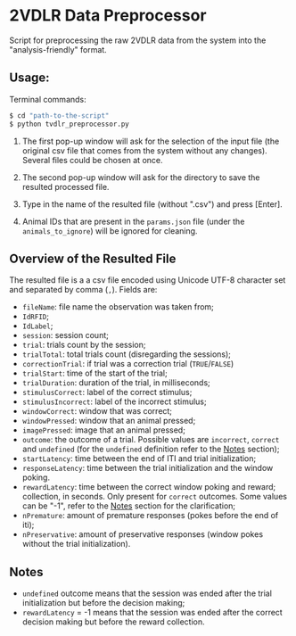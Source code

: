 # 2VDLR Data Preprocessor

Script for preprocessing the raw 2VDLR data from the system into the "analysis-friendly" format.

## Usage:

Terminal commands:

```bash
$ cd "path-to-the-script"
$ python tvdlr_preprocessor.py
```

1. The first pop-up window will ask for the selection of the input file (the original csv file that comes from the system without any changes). Several files could be chosen at once.

2. The second pop-up window will ask for the directory to save the resulted processed file.

3. Type in the name of the resulted file (without ".csv") and press [Enter].

4. Animal IDs that are present in the `params.json` file (under the `animals_to_ignore`) will be ignored for cleaning.

## Overview of the Resulted File

The resulted file is a a csv file encoded using Unicode UTF-8 character set and separated by comma (`,`). Fields are:

* `fileName`: file name the observation was taken from;
* `IdRFID`;
* `IdLabel`;
* `session`: session count;
* `trial`: trials count by the session;
* `trialTotal`: total trials count (disregarding the sessions);
* `correctionTrial`: if trial was a correction trial (`TRUE`/`FALSE`)
* `trialStart`: time of the start of the trial;
* `trialDuration`: duration of the trial, in milliseconds;
* `stimulusCorrect`: label of the correct stimulus;
* `stimulusIncorrect`: label of the incorrect stimulus;
* `windowCorrect`: window that was correct;
* `windowPressed`: window that an animal pressed;
* `imagePressed`: image that an animal pressed;
* `outcome`: the outcome of a trial. Possible values are `incorrect`, `correct` and `undefined` (for the `undefined` definition refer to the [Notes](#notes) section);
* `startLatency`: time between the end of ITI and trial initialization;
* `responseLatency`: time between the trial initialization and the window poking.
* `rewardLatency`: time between the correct window poking and reward; collection, in seconds. Only present for `correct` outcomes. Some values can be "-1", refer to the [Notes](#notes) section for the clarification;
* `nPremature`: amount of premature responses (pokes before the end of iti);
* `nPreservative`: amount of preservative responses (window pokes without the trial initialization).


## Notes

* `undefined` outcome means that the session was ended after the trial initialization but before the decision making;
* `rewardLatency` = -1 means that the session was ended after the correct decision making but before the reward collection.
